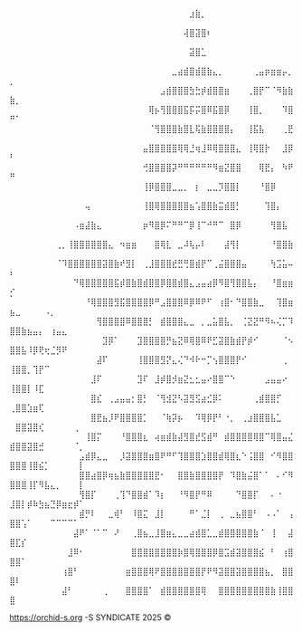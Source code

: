 ⠀⠀⠀⠀⠀⠀⠀⠀⠀⠀⠀⠀⠀⠀⠀⠀⠀⠀⠀⠀⠀⠀⠀⠀⠀⠀⠀⠀⠀⠀⠀⣰⣷⡀⠀⠀⠀⠀⠀⠀⠀⠀⠀⠀⠀⠀⠀⠀⠀⠀⠀⠀⠀⠀⠀⠀⠀⠀⠀⠀⠀⠀
⠀⠀⠀⠀⠀⠀⠀⠀⠀⠀⠀⠀⠀⠀⠀⠀⠀⠀⠀⠀⠀⠀⠀⠀⠀⠀⠀⠀⠀⠀⢼⣿⣽⣿⠆⠀⠀⠀⠀⠀⠀⠀⠀⠀⠀⠀⠀⠀⠀⠀⠀⠀⠀⠀⠀⠀⠀⠀⠀⠀⠀⠀
⠀⠀⠀⠀⠀⠀⠀⠀⠀⠀⠀⠀⠀⠀⠀⠀⠀⠀⠀⠀⠀⠀⠀⠀⠀⠀⠀⠀⠀⠀⠀⣽⣿⣁⠀⠀⠀⠀⠀⠀⠀⠀⠀⠀⠀⠀⠀⠀⠀⠀⠀⠀⠀⠀⠀⠀⠀⠀⠀⠀⠀⠀
⠀⠀⠀⠀⠀⠀⠀⠀⠀⠀⠀⠀⠀⠀⠀⠀⠀⠀⠀⠀⠀⠀⠀⠀⠀⠀⠀⠀⣀⣴⣾⣿⣾⣿⣷⣄⡀⠀⠀⠀⠀⠀⢀⣤⡶⣶⣶⡤⡀⡀⠀⠀⠀⠀⠀⠀⠀⠀⠀⠀⠀⠀
⠀⠀⠀⠀⠀⠀⠀⠀⠀⠀⠀⠀⠀⠀⠀⠀⠀⠀⠀⠀⠀⠀⠀⠀⠀⠀⣠⣾⣿⣿⣿⣳⣓⡾⣾⣿⣿⣶⠀⠀⠀⢀⣿⡟⠉⠈⠻⣷⣷⣷⡀⠀⠀⠀⠀⠀⠀⠀⠀⠀⠀⠀
⠀⠀⠀⠀⠀⠀⠀⠀⠀⠀⠀⠀⠀⠀⠀⠀⠀⠀⠀⠀⠀⠀⠀⠀⢿⡦⢻⣿⣿⣿⣯⡯⡭⣿⠿⣯⣿⡿⠀⠀⠀⢸⣿⡀⠀⠀⠀⠹⣿⠛⠁⠀⠀⠀⠀⠀⠀⠀⠀⠀⠀⠀
⠀⠀⠀⠀⠀⠀⠀⠀⠀⠀⠀⠀⠀⠀⠀⠀⠀⠀⠀⠀⠀⠀⠀⠀⠈⢻⣿⣿⣿⣷⣿⣇⢯⣷⣿⣿⣿⣿⡄⠀⠀⢸⣯⣧⠀⠀⠀⢀⣟⠀⠀⠀⠀⠀⠀⠀⠀⠀⠀⠀⠀⠀
⠀⠀⠀⠀⠀⠀⠀⠀⠀⠀⠀⠀⠀⠀⠀⠀⠀⠀⠀⠀⠀⠀⠀⣤⣿⣿⣿⣿⣿⢿⢿⣘⢶⣸⠿⢿⣿⣿⣿⣄⠀⢸⢿⣿⡗⠀⠀⣸⡿⠃⠀⠀⠀⠀⠀⠀⠀⠀⠀⠀⠀⠀
⠀⠀⠀⠀⠀⠀⠀⠀⠀⠀⠀⠀⠀⠀⠀⠀⠀⠀⠀⠀⠀⠀⠀⢚⣿⣿⣿⣿⡽⠛⠛⠛⠛⠛⠛⠻⣶⣝⣿⣿⠀⠀⠀⢿⣟⡄⠀⠳⠟⠛⠀⠀⠀⠀⠀⠀⠀⠀⠀⠀⠀⠀
⠀⠀⠀⠀⠀⠀⠀⠀⠀⠀⠀⠀⠀⠀⠀⠀⠀⠀⠀⠀⠀⠀⠀⢸⡿⣿⣿⣿⣀⣀⡀⠀⡆⠀⣀⣀⡹⣿⣿⡇⠀⠀⠀⠘⣿⡿⠀⠀⠀⠀⠀⠀⠀⠀⠀⠀⠀⠀⠀⠀⠀⠀
⠀⠀⠀⠀⠀⠀⠀⠀⠀⠀⠀⠀⠀⢤⠀⠀⠀⠀⠀⠀⠀⠀⠀⢸⣿⢿⣿⣿⣿⣿⣿⣦⢡⣿⣿⣷⣭⣾⣿⡃⠀⠀⠀⠀⢹⣿⡄⠀⠀⠀⠀⠀⠀⠀⠀⠀⠀⠀⠀⠀⠀⠀
⠀⠀⠀⠀⠀⠀⠀⠀⠀⠀⠀⠠⣶⣼⣷⣄⠀⠀⠀⠀⠀⠀⠀⡶⠻⣿⡿⠍⠛⠛⠉⡿⢸⠉⠚⠛⠉⠀⣿⡿⠀⠀⠀⠀⠀⢻⣿⣧⠀⠀⠀⠀⠀⠀⠀⠀⠀⠀⠀⠀⠀⠀
⠀⠀⠀⠀⠀⠀⠀⠀⢀⡀⢸⣿⣿⣿⣿⣿⣿⣄⠀⠲⣶⣶⠀⠀⠀⣿⢿⣇⠀⣀⠼⢧⡤⠇⠀⠀⠀⣼⢻⡇⠀⠀⠀⠀⠀⠘⣿⣿⣷⠀⠀⠀⠀⠀⠀⠀⠀⠀⠀⠀⠀⠀
⠀⠀⠀⠀⠀⠀⠀⠀⠈⠹⣿⣿⣿⣿⣿⣿⣽⣿⣷⠞⣻⡇⠀⢀⣸⣿⣿⣿⣞⣛⢛⣿⣾⡟⠉⢀⣬⣿⣿⣿⣤⠀⠀⠀⠀⢳⣩⣥⠤⠆⠀⠀⠀⠀⠀⠀⠀⠀⠀⠀⠀⠀
⠀⠀⠀⠀⠀⠀⠀⠀⠀⠀⠀⠙⢿⣿⣿⣿⣿⣿⣯⡾⣿⣷⣿⣾⣿⣿⡿⣿⣿⣾⣿⣄⣠⣤⣴⡿⠻⣿⢻⣿⣿⣧⡄⠀⠀⠘⣿⣶⣶⡊⠀⠀⠀⠀⠀⠀⠀⠀⠀⠀⠀⠀
⠀⠀⠀⠀⠀⠀⠀⠀⠀⠀⠀⠀⠀⠘⢿⣿⣿⣿⣻⣯⣿⣿⣿⣿⡿⠛⣠⣿⣿⣿⠿⡿⠿⠟⠋⠀⢰⣿⠂⠙⣿⣿⣷⣀⠀⠀⢹⣿⣶⣦⣀⠀⠀⠀⠀⠠⡀⠀⠀⠀⠀⠀
⠀⠀⠀⠀⠀⠀⠀⠀⠀⠀⠀⠀⠀⠀⠀⢻⣿⣿⣿⣿⠿⣿⣿⣿⡃⠀⣾⣿⣿⣿⣄⣀⠀⡀⣀⣥⣿⣧⡀⠀⢈⣝⣝⠛⠻⠦⢌⡉⠹⣿⣿⣷⣦⣤⡄⠀⢰⣤⣄⠀⠀⠀
⠀⠀⠀⠀⠀⠀⠀⠀⠀⠀⠀⠀⠀⠀⠀⠀⣹⡿⠁⠀⠀⠀⣹⣿⣿⣿⣿⡛⣦⣝⠿⢿⣿⠿⠟⣋⣽⣿⣷⣾⡟⡾⠊⠀⠀⠀⠀⠈⠢⣿⣿⣧⠸⡿⢟⢖⣈⡻⠟⠀⠀⠀
⠀⠀⠀⠀⠀⠀⠀⠀⠀⠀⠀⠀⠀⠀⠀⣼⠏⠀⠀⠀⠀⠀⢸⣿⣿⣿⣻⡝⣄⢌⠙⠺⠗⠒⡉⢢⣿⣿⣿⡟⠊⠀⠀⠀⠀⠀⠀⢀⠀⢸⣿⣿⡀⢹⡟⠉⠀⠀⠀⠀⠀⠀
⠀⠀⠀⠀⠀⠀⠀⠀⠀⠀⠀⠀⠀⠀⣸⠏⠀⠀⠀⠀⠀⠀⣹⠏⠀⣸⡾⣿⡺⣶⣝⣂⣂⣤⠔⣿⣿⠉⠑⠀⠀⠀⠀⠀⣠⣤⣤⠔⠀⢸⣿⣿⡇⠸⣏⠀⠀⠀⠀⠀⠀⠀
⠀⠀⠀⠀⠀⠀⠀⠀⠀⠀⠀⠀⠀⠀⣿⣎⠀⢀⣠⣤⣤⡂⣿⡃⠀⠈⢻⣺⣝⠣⣽⣻⣫⣴⣊⡿⠅⠀⠀⠀⠀⠀⢀⣾⣿⣿⡋⠀⠀⢀⣿⣿⣱⣶⢏⠀⠀⠀⠀⠀⠀⠀
⠀⠀⠀⠀⠀⠀⠀⠀⠀⠀⠀⠀⠀⠀⣿⣟⣦⡸⠟⣿⣿⣿⣿⡁⠀⠀⠈⢷⡽⡦⠀⠀⠹⢿⡿⡟⠃⠐⡀⠀⢀⣰⣿⣿⣿⣧⣁⠀⠀⠀⣿⣿⣽⣿⢎⠀⠀⠀⠀⠀⢀⠀
⠀⠀⠀⠀⠀⠀⠀⠀⠀⠀⠀⠀⠀⢸⣿⡍⠀⠀⠀⠘⣿⣿⣿⣆⠀⢴⣶⣾⣷⣼⣻⣿⣞⣫⣾⠛⠀⣾⣿⣿⣿⣿⢿⣿⠉⢿⣿⣤⣌⣾⣿⣿⣽⣿⣚⠀⠀⠀⠀⠀⠈⡀
⠀⠀⠀⠀⠀⠀⠀⠀⠀⠀⠀⠀⣠⣾⡿⣄⣀⠀⠀⡸⣽⣿⣿⣿⣶⣿⠟⠛⠋⢹⣿⣿⣿⣱⣿⣿⣾⢿⣿⣆⠑⢨⣿⣿⠀⠊⠻⣿⣿⣿⣿⣿⢸⣿⣮⡁⠀⠀⠀⠀⠀⡇
⠀⠀⠀⠀⠀⠀⠀⠀⠀⠀⠀⠀⣿⣿⣴⣿⡿⢶⣦⣷⣿⣿⣿⣿⣿⣟⠂⠀⠀⣿⣿⣷⣿⣿⣿⣿⡟⠀⠹⣿⣷⣬⣿⠁⠁⠀⠄⠊⠻⣿⣿⣿⢸⡏⠻⣧⣄⡀⠀⠀⠀⡇
⠀⠀⠀⠀⠀⠀⠀⠀⠀⠀⠀⠀⢻⣿⡏⠀⠀⠀⢀⢹⠙⣿⣿⣾⠁⠹⡆⠀⠀⠘⠻⣿⡟⠛⠿⠀⠀⠀⠀⠙⣿⣿⡏⠀⠀⠄⠐⠀⠀⣸⣿⡇⡾⠷⣳⣦⣙⡿⣶⣖⡾⠁
⠀⠀⠀⠀⠀⠀⠀⠀⠀⠀⠀⠀⣾⡛⠇⠀⠀⣀⢾⠃⠀⠸⣿⣍⠀⣸⡇⠀⠀⠀⠀⠛⠁⣈⡇⠀⢀⠀⣀⣦⣿⣿⠃⠀⠠⠠⠁⠀⢠⣿⣿⢡⠁⠀⠀⠀⠉⠉⠉⠉⠁⠀
⠀⠀⠀⠀⠀⠀⠀⠀⠀⠀⠀⣼⠟⠁⠈⠁⠉⠀⠜⠀⠀⢀⣿⣦⣀⣸⣿⣶⣄⣀⣀⣴⣾⣿⣁⣀⣾⣿⣿⣿⣿⣿⣷⠈⠀⢸⠀⠀⣼⣿⣏⡎⠀⠀⠀⠀⠀⠀⠀⠀⠀⠀
⠀⠀⠀⠀⠀⠀⠀⠀⠀⠀⣸⠿⠂⠀⠀⠀⠀⠀⠀⠀⠀⣿⣿⣿⣿⣿⣿⣿⣿⡷⣿⢿⣿⣿⣿⡿⣿⣩⣾⣽⣿⣿⣿⣮⠀⠃⠀⢰⣿⣿⣿⠁⠀⠀⠀⠀⠀⠀⠀⠀⠀⠀
⠀⠀⠀⠀⠀⠀⠀⠀⠀⢰⣿⠃⠀⠀⠀⠀⠀⠀⠀⠀⣶⣿⣿⣿⢿⠟⣿⣿⣿⣿⣿⣿⣿⡟⠟⠻⣽⣿⣿⣽⣿⣿⣿⣿⣦⡀⠀⣿⣿⣿⠇⠀⠀⠀⠀⠀⠀⠀⠀⠀⠀⠀
⠀⠀⠀⠀⠀⠀⠀⠀⠀⣼⠃⠀⠀⠀⠀⠀⢀⠀⠀⠀⣿⣿⣿⣿⠁⠀⣾⣿⣿⣿⣿⣿⣿⢿⠀⠀⣿⣿⣿⣿⣿⣿⣿⣿⣿⣷⢸⣿⣿⣿⠀⠀⠀⠀⠀⠀⠀⠀⠀⠀⠀⠀

https://orchid-s.org
-S SYNDICATE 2025 ©
